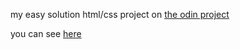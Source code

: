 <title>google homepage</title>
<p>my easy solution html/css project on <a href="http://www.theodinproject.com">the odin project</a></p>
<p>you can see <a href="(https://htmlpreview.github.io/?https://github.com/biif2010/google-home-page/blob/master/index.html)
">here</a></p>
